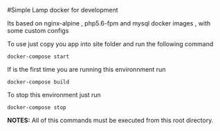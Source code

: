 #Simple Lamp docker for development

Its based on nginx-alpine , php5.6-fpm and mysql docker images , with some custom configs

To use just copy you app into site folder and run the following command

`docker-compose start`

If is the first time you are running this environnment run

`docker-compose build`

To stop this environment just run

`docker-compose stop`

**NOTES:** All of this commands must be executed from this root directory.